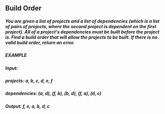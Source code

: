 ## Build Order

##### You are given a list of projects and a list of dependencies (which is a list of pairs of projects, where the second project is dependent on the first project). All of a project's dependencies must be built before the project is. Find a build order that will allow the projects to be built. If there is no valid build order, return an error. 

##### EXAMPLE 
##### Input: 
##### projects:  a,  b,  c,  d,  e,  f 
##### dependencies:  (a,  d),  (f,  b),  (b,  d),  (f,  a),  (d,  c) 
##### Output: f,  e,  a,  b,  d,  c